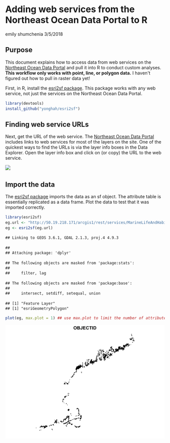 Adding web services from the Northeast Ocean Data Portal to R
================
emily shumchenia
3/5/2018

Purpose
-------

This document explains how to access data from web services on the [Northeast Ocean Data Portal](www.northeastoceandata.org) and pull it into R to conduct custom analyses. **This workflow only works with point, line, or polygon data.** I haven't figured out how to pull in raster data yet!

First, in R, install the [esri2sf package](https://github.com/yonghah/esri2sf). This package works with any web service, not just the services on the Northeast Ocean Data Portal.

``` r
library(devtools)
install_github("yonghah/esri2sf")
```

Finding web service URLs
------------------------

Next, get the URL of the web service. The [Northeast Ocean Data Portal](www.northeastoceandata.org) includes links to web services for most of the layers on the site. One of the quickest ways to find the URLs is via the layer info boxes in the Data Explorer. Open the layer info box and click on (or copy) the URL to the web service.

![](de_screenshot.png)

Import the data
---------------

The [esri2sf package](https://github.com/yonghah/esri2sf) imports the data as an sf object. The attribute table is essentially replicated as a data frame. Plot the data to test that it was imported correctly.

``` r
library(esri2sf)
eg.url <- "http://50.19.218.171/arcgis1/rest/services/MarineLifeAndHabitat/MapServer/30" ## the URL for the regional eelgrass layer
eg <- esri2sf(eg.url)
```

    ## Linking to GEOS 3.6.1, GDAL 2.1.3, proj.4 4.9.3

    ## 
    ## Attaching package: 'dplyr'

    ## The following objects are masked from 'package:stats':
    ## 
    ##     filter, lag

    ## The following objects are masked from 'package:base':
    ## 
    ##     intersect, setdiff, setequal, union

    ## [1] "Feature Layer"
    ## [1] "esriGeometryPolygon"

``` r
plot(eg, max.plot = 1) ## use max.plot to limit the number of attributes plotted
```

![](how_to_add_services_files/figure-markdown_github/unnamed-chunk-2-1.png)
